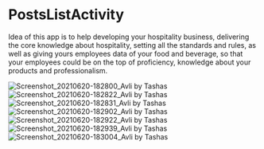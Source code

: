 # PostsListActivity

Idea of this app is to help developing your hospitality business,
delivering the core knowledge about hospitality, 
setting all the standards and rules, 
as well as giving yours employees data of your food and beverage, 
so that your employees could be on the top of proficiency, knowledge about your products and professionalism. 

![Screenshot_20210620-182800_Avli by Tashas](https://user-images.githubusercontent.com/60971895/122682270-d0328b00-d1f8-11eb-8e47-5a6ed6dacd9f.jpg)
![Screenshot_20210620-182822_Avli by Tashas](https://user-images.githubusercontent.com/60971895/122682272-d0cb2180-d1f8-11eb-8e8b-d3f938168d9b.jpg)
![Screenshot_20210620-182831_Avli by Tashas](https://user-images.githubusercontent.com/60971895/122682273-d0cb2180-d1f8-11eb-9403-9c261134566e.jpg)
![Screenshot_20210620-182902_Avli by Tashas](https://user-images.githubusercontent.com/60971895/122682274-d0cb2180-d1f8-11eb-9bc2-ca4993461bae.jpg)
![Screenshot_20210620-182922_Avli by Tashas](https://user-images.githubusercontent.com/60971895/122682275-d163b800-d1f8-11eb-94d0-0c449eb2a561.jpg)
![Screenshot_20210620-182939_Avli by Tashas](https://user-images.githubusercontent.com/60971895/122682276-d163b800-d1f8-11eb-93cf-4dbe37705aca.jpg)
![Screenshot_20210620-183004_Avli by Tashas](https://user-images.githubusercontent.com/60971895/122682277-d1fc4e80-d1f8-11eb-9f7d-8075947e4c58.jpg)


